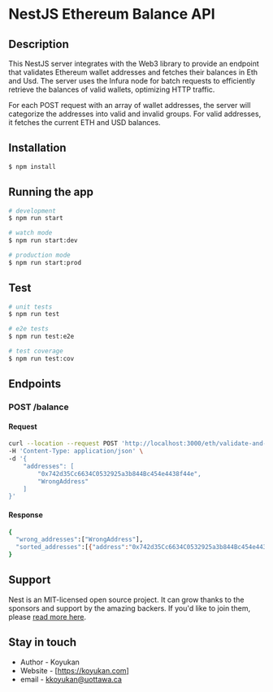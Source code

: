 # NestJS Ethereum Balance API
## Description

This NestJS server integrates with the Web3 library to provide an endpoint that validates Ethereum wallet addresses and fetches their balances in Eth and Usd. The server uses the Infura node for batch requests to efficiently retrieve the balances of valid wallets, optimizing HTTP traffic.

For each POST request with an array of wallet addresses, the server will categorize the addresses into valid and invalid groups. For valid addresses, it fetches the current ETH and USD balances.

## Installation

```bash
$ npm install
```

## Running the app

```bash
# development
$ npm run start

# watch mode
$ npm run start:dev

# production mode
$ npm run start:prod
```

## Test

```bash
# unit tests
$ npm run test

# e2e tests
$ npm run test:e2e

# test coverage
$ npm run test:cov
```

## Endpoints

### POST /balance

#### Request

```bash
curl --location --request POST 'http://localhost:3000/eth/validate-and-sort-balances' \
-H 'Content-Type: application/json' \
-d '{
    "addresses": [
        "0x742d35Cc6634C0532925a3b844Bc454e4438f44e",
        "WrongAddress"
    ]
}'

```
#### Response

```bash
{ 
  "wrong_addresses":["WrongAddress"],
  "sorted_addresses":[{"address":"0x742d35Cc6634C0532925a3b844Bc454e4438f44e","eth_balance":84922.77269879742,"usd_balance":13834938745906484}]
}

```


## Support

Nest is an MIT-licensed open source project. It can grow thanks to the sponsors and support by the amazing backers. If you'd like to join them, please [read more here](https://docs.nestjs.com/support).

## Stay in touch

- Author - Koyukan
- Website - [https://koyukan.com]
- email - kkoyukan@uottawa.ca